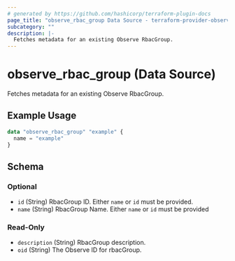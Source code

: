 ```yaml
---
# generated by https://github.com/hashicorp/terraform-plugin-docs
page_title: "observe_rbac_group Data Source - terraform-provider-observe"
subcategory: ""
description: |-
  Fetches metadata for an existing Observe RbacGroup.
---
```


# observe_rbac_group (Data Source)

Fetches metadata for an existing Observe RbacGroup.

## Example Usage

```terraform
data "observe_rbac_group" "example" {
  name = "example"
}
```

<!-- schema generated by tfplugindocs -->
## Schema

### Optional

- `id` (String) RbacGroup ID. Either `name` or `id` must be provided.
- `name` (String) RbacGroup Name. Either `name` or `id` must be provided

### Read-Only

- `description` (String) RbacGroup description.
- `oid` (String) The Observe ID for rbacGroup.
